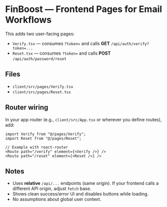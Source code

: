 # FinBoost — Frontend Pages for Email Workflows

This adds two user-facing pages:
- `Verify.tsx` — consumes `?token=` and calls **GET** `/api/auth/verify?token=...`
- `Reset.tsx`  — consumes `?token=` and calls **POST** `/api/auth/password/reset`

## Files
- `client/src/pages/Verify.tsx`
- `client/src/pages/Reset.tsx`

## Router wiring
In your app router (e.g., `client/src/App.tsx` or wherever you define routes), add:
```tsx
import Verify from "@/pages/Verify";
import Reset from "@/pages/Reset";

// Example with react-router
<Route path="/verify" element={<Verify />} />
<Route path="/reset" element={<Reset />} />
```

## Notes
- Uses **relative** `/api/...` endpoints (same origin). If your frontend calls a different API origin, adjust `fetch` base.
- Shows clean success/error UI and disables buttons while loading.
- No assumptions about global user context.
